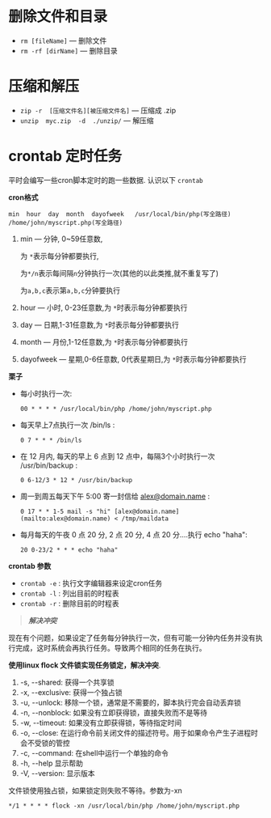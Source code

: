 # 删除文件和目录

- `rm [fileName]`  — 删除文件
- `rm -rf [dirName]` — 删除目录



# 压缩和解压

- `zip -r  [压缩文件名][被压缩文件名]` — 压缩成 .zip
- `unzip  myc.zip  -d  ./unzip/` — 解压缩



# crontab  定时任务

平时会编写一些cron脚本定时的跑一些数据. 认识以下 `crontab`

**cron格式** 

`min  hour  day  month  dayofweek   /usr/local/bin/php(写全路径)    /home/john/myscript.php(写全路径)`

1. min — 分钟, 0~59任意数,

   为 `*`表示每分钟都要执行,

   为`*/n`表示每间隔`n`分钟执行一次(其他的以此类推,就不重复写了)

   为`a,b,c`表示第`a,b,c`分钟要执行

2. hour — 小时, 0-23任意数,为 `*`时表示每分钟都要执行

3. day — 日期,1-31任意数,为 `*`时表示每分钟都要执行

4. month — 月份,1-12任意数,为 `*`时表示每分钟都要执行

5. dayofweek — 星期,0-6任意数, 0代表星期日,为 `*`时表示每分钟都要执行

**栗子**

- 每小时执行一次:

  `00 * * * * /usr/local/bin/php /home/john/myscript.php`


- 每天早上7点执行一次 /bin/ls : 

  `0 7 * * * /bin/ls`

- 在 12 月内, 每天的早上 6 点到 12 点中，每隔3个小时执行一次 /usr/bin/backup : 

  `0 6-12/3 * 12 * /usr/bin/backup`

- 周一到周五每天下午 5:00 寄一封信给 [alex@domain.name](mailto:alex@domain.name) : 

  `0 17 * * 1-5 mail -s "hi" [alex@domain.name](mailto:alex@domain.name) < /tmp/maildata`

- 每月每天的午夜 0 点 20 分, 2 点 20 分, 4 点 20 分....执行 echo "haha": 

  `20 0-23/2 * * * echo "haha"`

**crontab 参数**

- `crontab -e` : 执行文字编辑器来设定cron任务
- `crontab -l` : 列出目前的时程表
- `crontab -r` : 删除目前的时程表


>  ***解决冲突***

现在有个问题，如果设定了任务每分钟执行一次，但有可能一分钟内任务并没有执行完成，这时系统会再执行任务。导致两个相同的任务在执行。

**使用linux flock 文件锁实现任务锁定，解决冲突**.

1. -s, --shared:    获得一个共享锁  
2. -x, --exclusive: 获得一个独占锁  
3. -u, --unlock:    移除一个锁，通常是不需要的，脚本执行完会自动丢弃锁  
4. -n, --nonblock:  如果没有立即获得锁，直接失败而不是等待  
5. -w, --timeout:   如果没有立即获得锁，等待指定时间  
6. -o, --close:     在运行命令前关闭文件的描述符号。用于如果命令产生子进程时会不受锁的管控  
7. -c, --command:   在shell中运行一个单独的命令  
8. -h, --help       显示帮助  
9. -V, --version:   显示版本  

文件锁使用独占锁，如果锁定则失败不等待。参数为-xn

`*/1 * * * * flock -xn /usr/local/bin/php /home/john/myscript.php`









